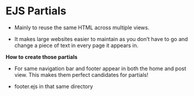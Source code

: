 # EJS Partials

- Mainly to reuse the same HTML across multiple views.

- It makes large websites easier to maintain as you don’t have to go and change a piece of text in every page it appears in.

**How to create those partials**

- For same navigation bar and footer appear in both the home and post view. This makes them perfect candidates for partials!

- footer.ejs in that same directory
